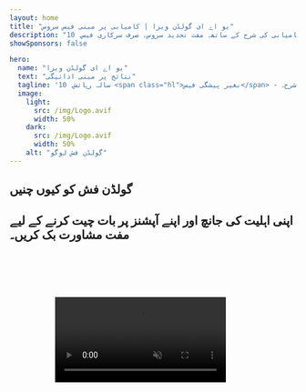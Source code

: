 ```yaml
---
layout: home
title: "یو اے ای گولڈن ویزا | کامیابی پر مبنی فیس سروس"
description: "10 سالہ رہائشی ویزا بغیر کسی پیشگی فیس کے - صرف منظوری کے بعد ادائیگی۔ مکمل درخواست کی نگرانی 98% کامیابی کی شرح کے ساتھ۔ مفت تجدید سروس، صرف سرکاری فیس۔"
showSponsors: false

hero:
  name: "یو اے ای گولڈن ویزا"
  text: "نتائج پر مبنی ادائیگی"
  tagline: '10 سالہ رہائش۔ <span class="hl">بغیر پیشگی فیس</span> - صرف منظوری کے بعد ادائیگی۔ 98% کامیابی کی شرح۔'
  image:
    light:
      src: /img/Logo.avif
      width: 50%
    dark:
      src: /img/Logo.avif
      width: 50%
    alt: "گولڈن فش لوگو"
---
```


<FeatureCards :features="[
  {
    title: 'یو اے ای گولڈن ویزا کے فوائد',
    items: [
      '10 سال کی درستگی اور اہلیت کی شرائط برقرار رکھنے پر تجدید کا اختیار',
      '**ہر 6 ماہ بعد یو اے ای میں داخل ہونے کی ضرورت نہیں**',
      '100% کاروباری ملکیت کی اجازت',
      'خاندان کے افراد اور لامحدود گھریلو ملازمین کی اسپانسرشپ',
      '25 سال کی عمر تک بچوں کی اسپانسرشپ',
      'والدین کی اسپانسرشپ شامل',
      'کسی اسپانسر یا آجر کی ضرورت نہیں'
    ],
    linkText: 'Read More',
    link: '../../company-registration/golden-visa#key-benefits-of-the-uae-golden-visa',
    icon: {
      light: '/img/iStock-1785818081.avif',
      dark: '/img/iStock-1203821481.avif',
      alt: 'ویزا سروسز',
      width: '100%'
    }
  },
  {
    title: 'یو اے ای گولڈن ویزا کیسے حاصل کریں',
    items: [
      'یو اے ای پراپرٹیز میں 2M درہم کی سرمایہ کاری',
      'یو اے ای انویسٹمنٹ فنڈز میں 2M درہم کی جمع',
      '2M درہم سرمایے والا کاروبار',
      'سالانہ 250K درہم FTA شراکت',
      'ماہر پیشہ ور افراد',
      'فنی صلاحیتوں کے حامل افراد'
    ],
    linkText: 'Read More',
    link: '../../company-registration/golden-visa#uae-golden-visa-eligibility-and-requirements',
    icon: {
      light: '/img/iStock-1333000394.avif',
      dark: '/img/iStock-584576538.avif',
      alt: 'ویزا سروسز',
      width: '10%'
    }
  },
  {
    title: 'گولڈن ویزا کا عمل',
    bullet: '✓',
    items: [
      'ابتدائی اہلیت کی تشخیص',
      'دستاویزات کی تیاری اور تصدیق',
      'طبی معائنہ اور بایومیٹرکس',
      'درخواست جمع کرانا اور پروسیسنگ',
      'امارات آئی ڈی اور ویزا کا اجراء',
      'خاندانی ویزا اسپانسرشپ (اختیاری)'
    ],
    linkText: 'Read More',
    link: '../../company-registration/golden-visa#uae-golden-visa-application-process',
    icon: {
      light: '/img/ILONMASKID.webp',
      dark: '/img/ILONMASKID.webp',
      alt: 'ویزا سروسز',
      width: '100%'
    }
  }
]" />

## گولڈن فش کو کیوں چنیں

<BenefitsList :features="[
  {
    icon: '💰',
    title: 'کامیابی پر مبنی فیس',
    text: '**آپ کا گولڈن ویزا منظور ہونے تک کوئی ادائیگی نہیں۔** مکمل شفافیت کے ساتھ کوئی چھپی ہوئی لاگت نہیں۔'
  },
  {
    icon: '📈',
    title: 'ثابت شدہ کامیابی کی شرح',
    text: 'ہماری پریمیم پروسیسنگ کے ذریعے سینکڑوں گولڈن ویزا جاری کیے گئے ہیں جس میں 98% منظوری کی شرح ہے۔'
  },
  {
    icon: '📋',
    title: 'مکمل انتظام',
    text: 'دستاویزات سے لے کر ویزا جاری کرنے تک تمام تفصیلات کا مکمل انتظام۔'
  },
  {
    icon: '👨‍💼',
    title: 'مقامی یو اے ای مہارت',
    text: 'دبئی میں وقف شدہ ماہرین عمل کے ہر مرحلے میں ماہرانہ رہنمائی فراہم کرتے ہیں۔'
  },
  {
    icon: '🔍',
    title: 'پریمیم پروسیسنگ',
    text: 'تیز تر منظوری کے لیے حکام سے براہ راست رابطہ اور فاسٹ ٹریک چینلز۔'
  },
  {
    icon: '🔄',
    title: 'تجدید میں معاونت',
    text: '**زیرو ایجنسی فیس** کے ساتھ مفت ویزا تجدید کی معاونت - صرف حکومتی چارجز۔'
  }
]" />

## اپنی اہلیت کی جانچ اور اپنے آپشنز پر بات چیت کرنے کے لیے مفت مشاورت بک کریں۔

<video  autoplay muted playsinline style="padding: 80px" >
  <source src="/img/iStock-2185912341.mp4" type="video/mp4">
</video>

<ContactFormModal formName="Golden Visa [offer]" buttonText="مفت مشاورت حاصل کریں" :services="[
  '🏠 UAE پراپرٹیز میں AED 2M کی سرمایہ کاری',
  '💰 UAE انویسٹمنٹ فنڈز میں AED 2M کی ڈپازٹ',
  '🏢 AED 2M کے سرمائے کے ساتھ کاروبار',
  '📈 FTA میں AED 250K سالانہ شراکت',
  '👨‍💼 ماہر پیشہ ور افراد',
  '🎯 ہنر مند صلاحیتیں',]"/>

<!-- <ImageGrid :images="[
  { src: '/img/ILONMASKID.webp', href: './immigration.md', alt: 'UAE امیگریشن' },
  { src: '/img/ILONMASKID.webp', href: './immigration.md', alt: 'UAE امیگریشن' },
]"/> -->
